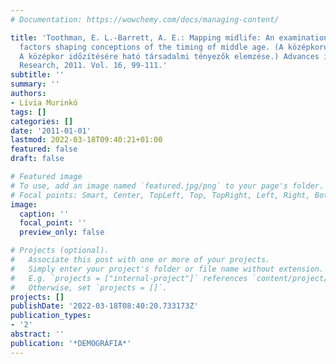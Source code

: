 ```yaml
---
# Documentation: https://wowchemy.com/docs/managing-content/

title: 'Toothman, E. L.-Barrett, A. E.: Mapping midlife: An examination of social
  factors shaping conceptions of the timing of middle age. (A középkorúság feltérképezése:
  A középkor időzítésére ható társadalmi tényezők elemzése.) Advances in Life Course
  Research, 2011. Vol. 16, 99-111.'
subtitle: ''
summary: ''
authors:
- Lívia Murinkó
tags: []
categories: []
date: '2011-01-01'
lastmod: 2022-03-18T09:40:21+01:00
featured: false
draft: false

# Featured image
# To use, add an image named `featured.jpg/png` to your page's folder.
# Focal points: Smart, Center, TopLeft, Top, TopRight, Left, Right, BottomLeft, Bottom, BottomRight.
image:
  caption: ''
  focal_point: ''
  preview_only: false

# Projects (optional).
#   Associate this post with one or more of your projects.
#   Simply enter your project's folder or file name without extension.
#   E.g. `projects = ["internal-project"]` references `content/project/deep-learning/index.md`.
#   Otherwise, set `projects = []`.
projects: []
publishDate: '2022-03-18T08:40:20.733173Z'
publication_types:
- '2'
abstract: ''
publication: '*DEMOGRÁFIA*'
---
```

